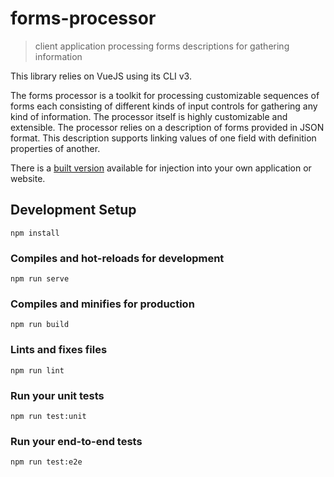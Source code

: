# forms-processor

> client application processing forms descriptions for gathering information

This library relies on VueJS using its CLI v3.

The forms processor is a toolkit for processing customizable sequences of forms each consisting of different kinds of input controls for gathering any kind of information. The processor itself is highly customizable and extensible. The processor relies on a description of forms provided in JSON format. This description supports linking values of one field with definition properties of another.

There is a [built version](https://www.npmjs.com/package/forms-processor-browser) available for injection into your own application or website.

## Development Setup

```
npm install
```

### Compiles and hot-reloads for development
```
npm run serve
```

### Compiles and minifies for production
```
npm run build
```

### Lints and fixes files
```
npm run lint
```

### Run your unit tests
```
npm run test:unit
```

### Run your end-to-end tests
```
npm run test:e2e
```
